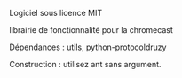 Logiciel sous licence MIT

librairie de fonctionnalité pour la chromecast

Dépendances : utils, python-protocoldruzy

Construction : utilisez ant sans argument.

